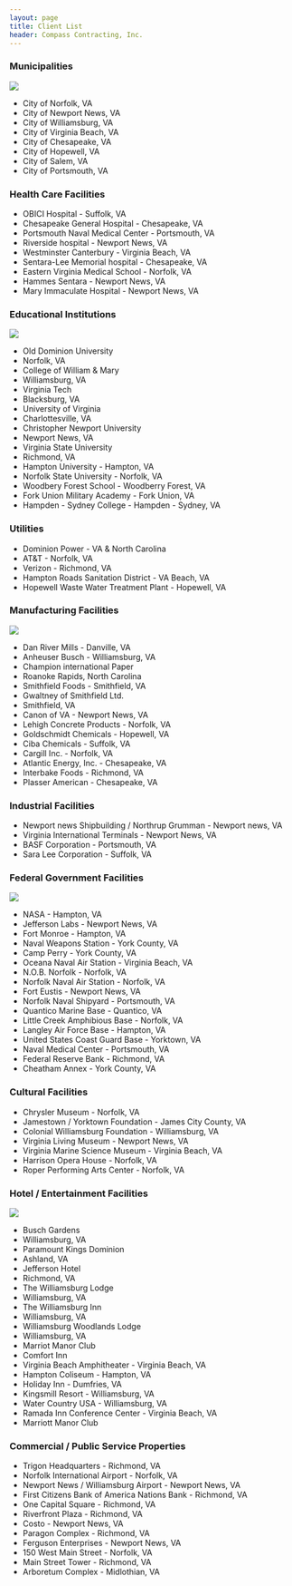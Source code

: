 ```yaml
--- 
layout: page
title: Client List
header: Compass Contracting, Inc.
---
```


### Municipalities

<img class="client-photo" src="{{ 'clients/williamsburg.jpg' | asset_path }}">

* City of Norfolk, VA
* City of Newport News, VA
* City of Williamsburg, VA
* City of Virginia Beach, VA
* City of Chesapeake, VA
* City of Hopewell, VA
* City of Salem, VA
* City of Portsmouth, VA

### Health Care Facilities

* OBICI Hospital - Suffolk, VA
* Chesapeake General Hospital - Chesapeake, VA
* Portsmouth Naval Medical Center - Portsmouth, VA
* Riverside hospital - Newport News, VA
* Westminster Canterbury - Virginia Beach, VA
* Sentara-Lee Memorial hospital - Chesapeake, VA
* Eastern Virginia Medical School - Norfolk, VA
* Hammes Sentara - Newport News, VA
* Mary Immaculate Hospital - Newport News, VA

### Educational Institutions

<img class="client-photo" src="{{ 'clients/odu.jpg' | asset_path }}">

* Old Dominion University
* Norfolk, VA
* College of William & Mary
* Williamsburg, VA
* Virginia Tech
* Blacksburg, VA
* University of Virginia
* Charlottesville, VA
* Christopher Newport University
* Newport News, VA
* Virginia State University
* Richmond, VA
* Hampton University - Hampton, VA
* Norfolk State University - Norfolk, VA
* Woodbery Forest School - Woodberry Forest, VA
* Fork Union Military Academy - Fork Union, VA
* Hampden - Sydney College - Hampden - Sydney, VA

### Utilities

* Dominion Power - VA & North Carolina
* AT&T - Norfolk, VA
* Verizon - Richmond, VA
* Hampton Roads Sanitation District - VA Beach, VA
* Hopewell Waste Water Treatment Plant - Hopewell, VA

### Manufacturing Facilities

<img class="client-photo" src="{{ 'clients/anheuser-busch-brewery.jpg' | asset_path }}">

* Dan River Mills - Danville, VA
* Anheuser Busch - Williamsburg, VA
* Champion international Paper
* Roanoke Rapids, North Carolina
* Smithfield Foods - Smithfield, VA
* Gwaltney of Smithfield Ltd.
* Smithfield, VA
* Canon of VA - Newport News, VA
* Lehigh Concrete Products - Norfolk, VA
* Goldschmidt Chemicals - Hopewell, VA
* Ciba Chemicals - Suffolk, VA
* Cargill Inc. - Norfolk, VA
* Atlantic Energy, Inc. - Chesapeake, VA
* Interbake Foods - Richmond, VA
* Plasser American - Chesapeake, VA

### Industrial Facilities

* Newport news Shipbuilding / Northrup Grumman - Newport news, VA
* Virginia International Terminals - Newport News, VA
* BASF Corporation - Portsmouth, VA
* Sara Lee Corporation - Suffolk, VA

### Federal Government Facilities

<img class="client-photo" src="{{ 'clients/jeffersonlabs.jpg' | asset_path }}">

* NASA - Hampton, VA
* Jefferson Labs - Newport News, VA
* Fort Monroe - Hampton, VA
* Naval Weapons Station - York County, VA
* Camp Perry - York County, VA
* Oceana Naval Air Station - Virginia Beach, VA
* N.O.B. Norfolk - Norfolk, VA
* Norfolk Naval Air Station - Norfolk, VA
* Fort Eustis - Newport News, VA
* Norfolk Naval Shipyard - Portsmouth, VA
* Quantico Marine Base - Quantico, VA
* Little Creek Amphibious Base - Norfolk, VA
* Langley Air Force Base - Hampton, VA
* United States Coast Guard Base - Yorktown, VA
* Naval Medical Center - Portsmouth, VA
* Federal Reserve Bank - Richmond, VA
* Cheatham Annex - York County, VA

### Cultural Facilities

* Chrysler Museum - Norfolk, VA
* Jamestown / Yorktown Foundation - James City County, VA
* Colonial Williamsburg Foundation - Williamsburg, VA
* Virginia Living Museum - Newport News, VA
* Virginia Marine Science Museum - Virginia Beach, VA
* Harrison Opera House - Norfolk, VA
* Roper Performing Arts Center - Norfolk, VA

### Hotel / Entertainment Facilities

<img class="client-photo" src="{{ 'clients/kingsmill.jpg' | asset_path }}">

* Busch Gardens
* Williamsburg, VA
* Paramount Kings Dominion
* Ashland, VA
* Jefferson Hotel
* Richmond, VA
* The Williamsburg Lodge
* Williamsburg, VA
* The Williamsburg Inn
* Williamsburg, VA
* Williamsburg Woodlands Lodge
* Williamsburg, VA
* Marriot Manor Club
* Comfort Inn
* Virginia Beach Amphitheater - Virginia Beach, VA
* Hampton Coliseum - Hampton, VA
* Holiday Inn - Dumfries, VA
* Kingsmill Resort - Williamsburg, VA
* Water Country USA - Williamsburg, VA
* Ramada Inn Conference Center - Virginia Beach, VA
* Marriott Manor Club

### Commercial / Public Service Properties

* Trigon Headquarters - Richmond, VA
* Norfolk International Airport - Norfolk, VA
* Newport News / Williamsburg Airport - Newport News, VA
* First Citizens Bank of America Nations Bank - Richmond, VA
* One Capital Square - Richmond, VA
* Riverfront Plaza - Richmond, VA
* Costo - Newport News, VA
* Paragon Complex - Richmond, VA
* Ferguson Enterprises - Newport News, VA
* 150 West Main Street - Norfolk, VA
* Main Street Tower - Richmond, VA
* Arboretum Complex - Midlothian, VA
 
